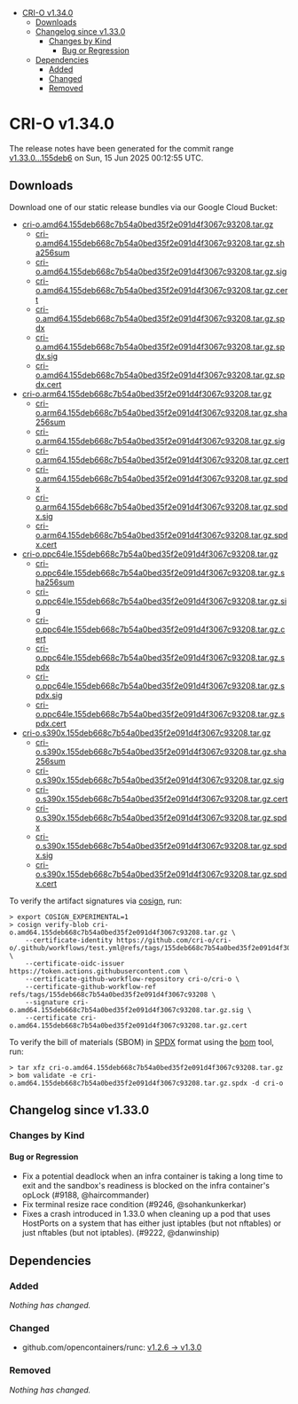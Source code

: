 - [CRI-O v1.34.0](#cri-o-v1340)
  - [Downloads](#downloads)
  - [Changelog since v1.33.0](#changelog-since-v1330)
    - [Changes by Kind](#changes-by-kind)
      - [Bug or Regression](#bug-or-regression)
  - [Dependencies](#dependencies)
    - [Added](#added)
    - [Changed](#changed)
    - [Removed](#removed)

# CRI-O v1.34.0

The release notes have been generated for the commit range
[v1.33.0...155deb6](https://github.com/cri-o/cri-o/compare/v1.33.0...v1.34.0) on Sun, 15 Jun 2025 00:12:55 UTC.

## Downloads

Download one of our static release bundles via our Google Cloud Bucket:

- [cri-o.amd64.155deb668c7b54a0bed35f2e091d4f3067c93208.tar.gz](https://storage.googleapis.com/cri-o/artifacts/cri-o.amd64.155deb668c7b54a0bed35f2e091d4f3067c93208.tar.gz)
  - [cri-o.amd64.155deb668c7b54a0bed35f2e091d4f3067c93208.tar.gz.sha256sum](https://storage.googleapis.com/cri-o/artifacts/cri-o.amd64.155deb668c7b54a0bed35f2e091d4f3067c93208.tar.gz.sha256sum)
  - [cri-o.amd64.155deb668c7b54a0bed35f2e091d4f3067c93208.tar.gz.sig](https://storage.googleapis.com/cri-o/artifacts/cri-o.amd64.155deb668c7b54a0bed35f2e091d4f3067c93208.tar.gz.sig)
  - [cri-o.amd64.155deb668c7b54a0bed35f2e091d4f3067c93208.tar.gz.cert](https://storage.googleapis.com/cri-o/artifacts/cri-o.amd64.155deb668c7b54a0bed35f2e091d4f3067c93208.tar.gz.cert)
  - [cri-o.amd64.155deb668c7b54a0bed35f2e091d4f3067c93208.tar.gz.spdx](https://storage.googleapis.com/cri-o/artifacts/cri-o.amd64.155deb668c7b54a0bed35f2e091d4f3067c93208.tar.gz.spdx)
  - [cri-o.amd64.155deb668c7b54a0bed35f2e091d4f3067c93208.tar.gz.spdx.sig](https://storage.googleapis.com/cri-o/artifacts/cri-o.amd64.155deb668c7b54a0bed35f2e091d4f3067c93208.tar.gz.spdx.sig)
  - [cri-o.amd64.155deb668c7b54a0bed35f2e091d4f3067c93208.tar.gz.spdx.cert](https://storage.googleapis.com/cri-o/artifacts/cri-o.amd64.155deb668c7b54a0bed35f2e091d4f3067c93208.tar.gz.spdx.cert)
- [cri-o.arm64.155deb668c7b54a0bed35f2e091d4f3067c93208.tar.gz](https://storage.googleapis.com/cri-o/artifacts/cri-o.arm64.155deb668c7b54a0bed35f2e091d4f3067c93208.tar.gz)
  - [cri-o.arm64.155deb668c7b54a0bed35f2e091d4f3067c93208.tar.gz.sha256sum](https://storage.googleapis.com/cri-o/artifacts/cri-o.arm64.155deb668c7b54a0bed35f2e091d4f3067c93208.tar.gz.sha256sum)
  - [cri-o.arm64.155deb668c7b54a0bed35f2e091d4f3067c93208.tar.gz.sig](https://storage.googleapis.com/cri-o/artifacts/cri-o.arm64.155deb668c7b54a0bed35f2e091d4f3067c93208.tar.gz.sig)
  - [cri-o.arm64.155deb668c7b54a0bed35f2e091d4f3067c93208.tar.gz.cert](https://storage.googleapis.com/cri-o/artifacts/cri-o.arm64.155deb668c7b54a0bed35f2e091d4f3067c93208.tar.gz.cert)
  - [cri-o.arm64.155deb668c7b54a0bed35f2e091d4f3067c93208.tar.gz.spdx](https://storage.googleapis.com/cri-o/artifacts/cri-o.arm64.155deb668c7b54a0bed35f2e091d4f3067c93208.tar.gz.spdx)
  - [cri-o.arm64.155deb668c7b54a0bed35f2e091d4f3067c93208.tar.gz.spdx.sig](https://storage.googleapis.com/cri-o/artifacts/cri-o.arm64.155deb668c7b54a0bed35f2e091d4f3067c93208.tar.gz.spdx.sig)
  - [cri-o.arm64.155deb668c7b54a0bed35f2e091d4f3067c93208.tar.gz.spdx.cert](https://storage.googleapis.com/cri-o/artifacts/cri-o.arm64.155deb668c7b54a0bed35f2e091d4f3067c93208.tar.gz.spdx.cert)
- [cri-o.ppc64le.155deb668c7b54a0bed35f2e091d4f3067c93208.tar.gz](https://storage.googleapis.com/cri-o/artifacts/cri-o.ppc64le.155deb668c7b54a0bed35f2e091d4f3067c93208.tar.gz)
  - [cri-o.ppc64le.155deb668c7b54a0bed35f2e091d4f3067c93208.tar.gz.sha256sum](https://storage.googleapis.com/cri-o/artifacts/cri-o.ppc64le.155deb668c7b54a0bed35f2e091d4f3067c93208.tar.gz.sha256sum)
  - [cri-o.ppc64le.155deb668c7b54a0bed35f2e091d4f3067c93208.tar.gz.sig](https://storage.googleapis.com/cri-o/artifacts/cri-o.ppc64le.155deb668c7b54a0bed35f2e091d4f3067c93208.tar.gz.sig)
  - [cri-o.ppc64le.155deb668c7b54a0bed35f2e091d4f3067c93208.tar.gz.cert](https://storage.googleapis.com/cri-o/artifacts/cri-o.ppc64le.155deb668c7b54a0bed35f2e091d4f3067c93208.tar.gz.cert)
  - [cri-o.ppc64le.155deb668c7b54a0bed35f2e091d4f3067c93208.tar.gz.spdx](https://storage.googleapis.com/cri-o/artifacts/cri-o.ppc64le.155deb668c7b54a0bed35f2e091d4f3067c93208.tar.gz.spdx)
  - [cri-o.ppc64le.155deb668c7b54a0bed35f2e091d4f3067c93208.tar.gz.spdx.sig](https://storage.googleapis.com/cri-o/artifacts/cri-o.ppc64le.155deb668c7b54a0bed35f2e091d4f3067c93208.tar.gz.spdx.sig)
  - [cri-o.ppc64le.155deb668c7b54a0bed35f2e091d4f3067c93208.tar.gz.spdx.cert](https://storage.googleapis.com/cri-o/artifacts/cri-o.ppc64le.155deb668c7b54a0bed35f2e091d4f3067c93208.tar.gz.spdx.cert)
- [cri-o.s390x.155deb668c7b54a0bed35f2e091d4f3067c93208.tar.gz](https://storage.googleapis.com/cri-o/artifacts/cri-o.s390x.155deb668c7b54a0bed35f2e091d4f3067c93208.tar.gz)
  - [cri-o.s390x.155deb668c7b54a0bed35f2e091d4f3067c93208.tar.gz.sha256sum](https://storage.googleapis.com/cri-o/artifacts/cri-o.s390x.155deb668c7b54a0bed35f2e091d4f3067c93208.tar.gz.sha256sum)
  - [cri-o.s390x.155deb668c7b54a0bed35f2e091d4f3067c93208.tar.gz.sig](https://storage.googleapis.com/cri-o/artifacts/cri-o.s390x.155deb668c7b54a0bed35f2e091d4f3067c93208.tar.gz.sig)
  - [cri-o.s390x.155deb668c7b54a0bed35f2e091d4f3067c93208.tar.gz.cert](https://storage.googleapis.com/cri-o/artifacts/cri-o.s390x.155deb668c7b54a0bed35f2e091d4f3067c93208.tar.gz.cert)
  - [cri-o.s390x.155deb668c7b54a0bed35f2e091d4f3067c93208.tar.gz.spdx](https://storage.googleapis.com/cri-o/artifacts/cri-o.s390x.155deb668c7b54a0bed35f2e091d4f3067c93208.tar.gz.spdx)
  - [cri-o.s390x.155deb668c7b54a0bed35f2e091d4f3067c93208.tar.gz.spdx.sig](https://storage.googleapis.com/cri-o/artifacts/cri-o.s390x.155deb668c7b54a0bed35f2e091d4f3067c93208.tar.gz.spdx.sig)
  - [cri-o.s390x.155deb668c7b54a0bed35f2e091d4f3067c93208.tar.gz.spdx.cert](https://storage.googleapis.com/cri-o/artifacts/cri-o.s390x.155deb668c7b54a0bed35f2e091d4f3067c93208.tar.gz.spdx.cert)

To verify the artifact signatures via [cosign](https://github.com/sigstore/cosign), run:

```console
> export COSIGN_EXPERIMENTAL=1
> cosign verify-blob cri-o.amd64.155deb668c7b54a0bed35f2e091d4f3067c93208.tar.gz \
    --certificate-identity https://github.com/cri-o/cri-o/.github/workflows/test.yml@refs/tags/155deb668c7b54a0bed35f2e091d4f3067c93208 \
    --certificate-oidc-issuer https://token.actions.githubusercontent.com \
    --certificate-github-workflow-repository cri-o/cri-o \
    --certificate-github-workflow-ref refs/tags/155deb668c7b54a0bed35f2e091d4f3067c93208 \
    --signature cri-o.amd64.155deb668c7b54a0bed35f2e091d4f3067c93208.tar.gz.sig \
    --certificate cri-o.amd64.155deb668c7b54a0bed35f2e091d4f3067c93208.tar.gz.cert
```

To verify the bill of materials (SBOM) in [SPDX](https://spdx.org) format using the [bom](https://sigs.k8s.io/bom) tool, run:

```console
> tar xfz cri-o.amd64.155deb668c7b54a0bed35f2e091d4f3067c93208.tar.gz
> bom validate -e cri-o.amd64.155deb668c7b54a0bed35f2e091d4f3067c93208.tar.gz.spdx -d cri-o
```

## Changelog since v1.33.0

### Changes by Kind

#### Bug or Regression
 - Fix a potential deadlock when an infra container is taking a long time to exit and the sandbox's readiness is blocked on the infra container's opLock (#9188, @haircommander)
 - Fix terminal resize race condition (#9246, @sohankunkerkar)
 - Fixes a crash introduced in 1.33.0 when cleaning up a pod that uses HostPorts
  on a system that has either just iptables (but not nftables) or just nftables
  (but not iptables). (#9222, @danwinship)

## Dependencies

### Added
_Nothing has changed._

### Changed
- github.com/opencontainers/runc: [v1.2.6 → v1.3.0](https://github.com/opencontainers/runc/compare/v1.2.6...v1.3.0)

### Removed
_Nothing has changed._
